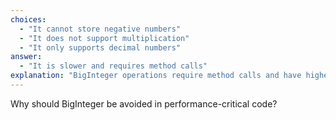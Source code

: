 ```yaml
---
choices:
  - "It cannot store negative numbers"
  - "It does not support multiplication"
  - "It only supports decimal numbers"
answer:
  - "It is slower and requires method calls"
explanation: "BigInteger operations require method calls and have higher memory and processing overhead."
---
```


Why should BigInteger be avoided in performance-critical code?
